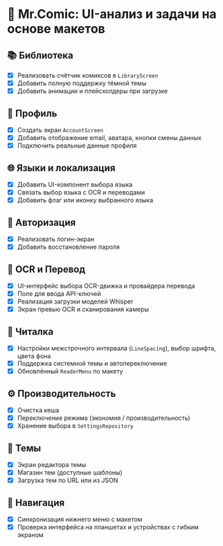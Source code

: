 # 🧩 Mr.Comic: UI-анализ и задачи на основе макетов

## 📚 Библиотека

- [x] Реализовать счётчик комиксов в `LibraryScreen`
- [x] Добавить полную поддержку тёмной темы
- [x] Добавить анимации и плейсхолдеры при загрузке

## 👤 Профиль

- [x] Создать экран `AccountScreen`
- [x] Добавить отображение email, аватара, кнопки смены данных
- [x] Подключить реальные данные профиля

## 🌐 Языки и локализация

- [x] Добавить UI-компонент выбора языка
- [x] Связать выбор языка с OCR и переводами
- [x] Добавить флаг или иконку выбранного языка

## 🔐 Авторизация

- [x] Реализовать логин-экран
- [x] Добавить восстановление пароля

## 📸 OCR и Перевод

- [x] UI-интерфейс выбора OCR-движка и провайдера перевода
- [x] Поле для ввода API-ключей
- [x] Реализация загрузки моделей Whisper
- [x] Экран превью OCR и сканирования камеры

## 📖 Читалка

- [x] Настройки межстрочного интервала (`LineSpacing`), выбор шрифта, цвета фона
- [x] Поддержка системной темы и автопереключение
- [x] Обновлённый `ReaderMenu` по макету

## ⚙️ Производительность

- [x] Очистка кеша
- [x] Переключение режима (экономия / производительность)
- [x] Хранение выбора в `SettingsRepository`

## 🎨 Темы

- [x] Экран редактора темы
- [x] Магазин тем (доступные шаблоны)
- [x] Загрузка тем по URL или из JSON

## 🧭 Навигация

- [x] Синхронизация нижнего меню с макетом
- [x] Проверка интерфейса на планшетах и устройствах с гибким экраном
